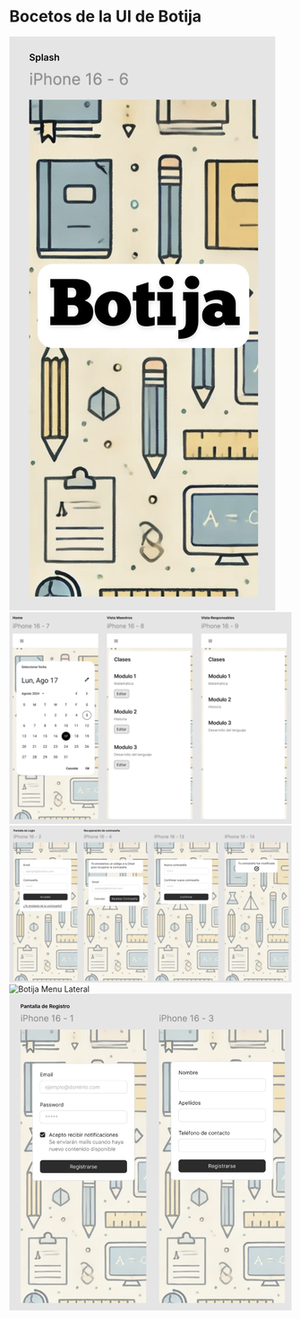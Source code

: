 # Bocetos de la UI de Botija


<img src="ImagenesInterfaz/Splash.png" alt="Botija Splash"> 
<img src="ImagenesInterfaz/Home.png" alt="Botija Home Page" > 
<img src="ImagenesInterfaz/Login.png" alt="Botija Login Page"> 
<img src="ImagenesInterfaz/Menú lateral.png" alt="Botija Menu Lateral"> 
<img src="ImagenesInterfaz/Registro.png" alt="Botija Registro"> 
